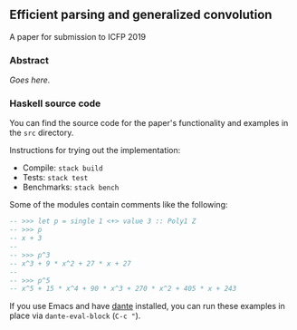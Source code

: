## Efficient parsing and generalized convolution

A paper for submission to ICFP 2019

### Abstract

*Goes here.*

### Haskell source code

You can find the source code for the paper's functionality and examples in the `src` directory.

Instructions for trying out the implementation:

*   Compile: `stack build`
*   Tests: `stack test`
*   Benchmarks: `stack bench`

Some of the modules contain comments like the following:

``` haskell
-- >>> let p = single 1 <+> value 3 :: Poly1 Z
-- >>> p
-- x + 3
-- 
-- >>> p^3
-- x^3 + 9 * x^2 + 27 * x + 27
-- 
-- >>> p^5
-- x^5 + 15 * x^4 + 90 * x^3 + 270 * x^2 + 405 * x + 243
```

If you use Emacs and have [dante](https://github.com/jyp/dante) installed, you can run these examples in place via `dante-eval-block` (`C-c "`).


